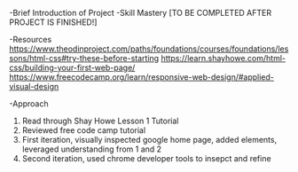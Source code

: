 -Brief Introduction of Project
-Skill Mastery
[TO BE COMPLETED AFTER PROJECT IS FINISHED!]

-Resources
https://www.theodinproject.com/paths/foundations/courses/foundations/lessons/html-css#try-these-before-starting
https://learn.shayhowe.com/html-css/building-your-first-web-page/
https://www.freecodecamp.org/learn/responsive-web-design/#applied-visual-design

-Approach
1. Read through Shay Howe Lesson 1 Tutorial
2. Reviewed free code camp tutorial
3. First iteration, visually inspected google home page, added elements, leveraged understanding from 1 and 2
4. Second iteration, used chrome developer tools to insepct and refine